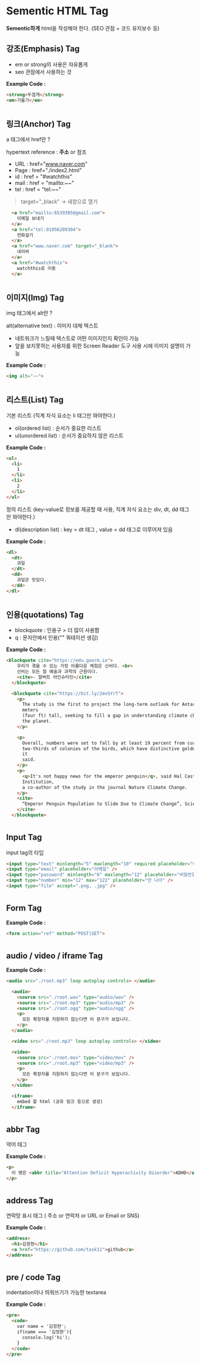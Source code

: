 # Sementic HTML Tag #

**Sementic하게** html을 작성해야 한다. (SEO 관점 + 코드 유지보수 등)

## 강조(Emphasis) Tag ##

+ em or strong의 사용은 자유롭게
+ seo 관점에서 사용하는 것

**Example Code :**
```html
<strong>두껍게</strong>
<em>기울기</em>
```
#

## 링크(Anchor) Tag ##

a 태그에서 href란 ?

hypertext reference : **주소** or 참조
  + URL : href="www.naver.com"
  + Page : href="./index2.html"
  + id : href = "#watchthis"
  + mail : href = "mailto:~~"
  + tel : href = "tel:~~"

> target="_black" -> 새창으로 열기

```html
  <a href="mailto:6539305@gmail.com">
    이메일 보내기
  </a>
  <a href="tel:01056289304">
    전화걸기
  </a>
  <a href="www.naver.com" target="_blank">
    네이바
  </a>
  <a href="#watchthis">
    watchthis로 이동
  </a>
```

#

## 이미지(Img) Tag ##

img 태그에서 alt란 ?

alt(alternative text) : 이미지 대체 텍스트
  + 네트워크가 느릴때 텍스트로 어떤 이미지인지 확인이 가능
  + 앞을 보지못하는 사용자를 위한 Screen Reader 도구 사용 시에 이미지 설명이 가능

**Example Code :**
```html
<img alt="~~">
```

#

## 리스트(List) Tag ##

기본 리스트 (직계 자식 요소는 li 태그만 와야한다.)
+ ol(ordered list) : 순서가 중요한 리스트
+ ul(unordered list) : 순서가 중요하지 않은 리스트

**Example Code :**
```html
<ul>
  <li>
    1
  </li>
  <li>
    2
  </li>
</ul>
```

정의 리스트 (key-value로 정보를 제공할 때 사용, 직계 자식 요소는 div, dt, dd 태그만 와야한다.)
+ dl(description list) : key = dt 태그 , value = dd 태그로 이루어져 있음

**Example Code :**
```html
<dl>
  <dt>
    과일
  </dt>
  <dd>
    과일은 맛있다.
  </dd>
</dl>
```

#

## 인용(quotations) Tag ##

+ blockquote : 인용구 > 더 많이 사용함
+ q : 문자안에서 인용("" 쿼테이션 생김)

**Example Code :**
```html
<blockquote cite="https://edu.goorm.io">
    우리가 겪을 수 있는 가장 아름다운 체험은 신비다. <br>
    신비는 모든 참 예술과 과학의 근원이다.
    <cite>- 알버트 아인슈타인</cite>
  </blockquote>

  <blockquote cite="https://bit.ly/2mvSYrT">
    <p>
      The study is the first to project the long-term outlook for Antarctica's largest penguins, which can grow 1.2
      meters
      (four ft) tall, seeking to fill a gap in understanding climate change and wildlife in one of the remotest parts of
      the planet.
    </p>

    <p>
      Overall, numbers were set to fall by at least 19 percent from current levels by 2100 as sea ice melts. And
      two-thirds of colonies of the birds, which have distinctive golden head patches, would decline by more than half,
      it
      said.
    </p>
    <p>
      <q>It's not happy news for the emperor penguin</q>, said Hal Castellan of the U.S. Woods Hole Oceanographic
      Institution,
      a co-author of the study in the journal Nature Climate Change.
    </p>
    <cite>
      “Emperor Penguin Population to Slide Due to Climate Change”, Scientific American, June 29, 2014,
    </cite>
  </blockquote>
```

#

## Input Tag ##

input tag의 타입


```html
<input type="text" minlength="5" maxlength="10" required placeholder="아이디" />
<input type="email" placeholder="이메일" />
<input type="password" minlength="6" maxlength="12" placeholder="비밀번호" />
<input type="number" min="12" max="122" placeholder="만 나이" />
<input type="file" accept=".png, .jpg" />
```

#

## Form Tag ##


**Example Code :**
```html
<form action="ref" method="POST|GET">
```

#

## audio / video / iframe Tag ##

**Example Code :**
```html
<audio src="./root.mp3" loop autoplay controls> </audio>

  <audio>
    <source src="./root.wav" type="audio/wav" />
    <source src="./root.mp3" type="audio/mp3" />
    <source src="./root.ogg" type="audio/ogg" />
    <p>
      모든 확장자를 지원하지 않는다면 이 문구가 보입니다.
    </p>
  </audio>

  <video src="./root.mp3" loop autoplay controls> </video>

  <video>
    <source src="./root.mov" type="video/mov" />
    <source src="./root.mp3" type="video/mp3" />
    <p>
      모든 확장자를 지원하지 않는다면 이 문구가 보입니다.
    </p>
  </video>

  <iframe>
    embed 할 html (공유 링크 등으로 생성)
  </iframe>
```

#

## abbr Tag ##

약어 태그

**Example Code :**
```html
<p>
  이 병은 <abbr title="Attention Deficit Hyperactivity Disorder">ADHD</abbr> 이다.
</p>
```

#

## address Tag ##

연락망 표시 태그 ( 주소 or 연락처 or URL or Email or SNS)

**Example Code :**
```html
<address>
  <h1>김정현</h1>
  <a href="https://github.com/task11">github</a>
</address>
```

#

## pre / code Tag ##

indentation이나 띄워쓰기가 가능한 textarea

**Example Code :**
```html
<pre>
  <code>
    var name = '김정현';
    if(name === '김정현'){
      console.log('hi');
    }
  </code>
</pre>
```